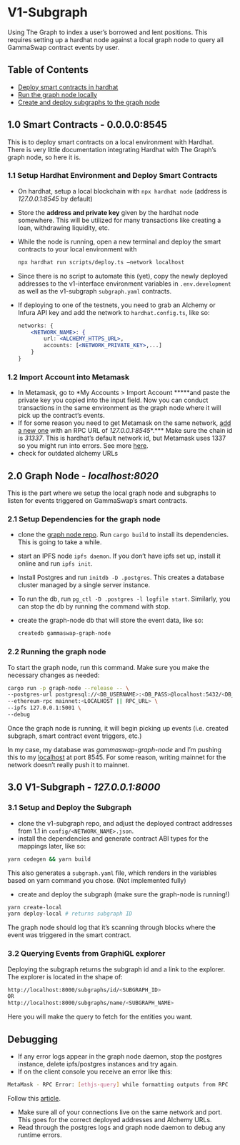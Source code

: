 # V1-Subgraph

Using The Graph to index a user’s borrowed and lent positions. This requires setting up a hardhat node against a local graph node to query all GammaSwap contract events by user.

## Table of Contents

- [Deploy smart contracts in hardhat](https://github.com/gammaswap/v1-subgraph/edit/subgraph-base/README.md#10-smart-contracts---00008545)
- [Run the graph node locally](https://github.com/gammaswap/v1-subgraph/edit/subgraph-base/README.md#20-graph-node---localhost8020)
- [Create and deploy subgraphs to the graph node](https://github.com/gammaswap/v1-subgraph/edit/subgraph-base/README.md#30-v1-subgraph---1270018000)

## 1.0 Smart Contracts - 0.0.0.0:8545

This is to deploy smart contracts on a local environment with Hardhat. There is very little documentation integrating Hardhat with The Graph’s graph node, so here it is.

### 1.1 **Setup Hardhat Environment and Deploy Smart Contracts**

- On hardhat, setup a local blockchain with `npx hardhat node` (address is *127.0.0.1:8545* by default)
- Store the **address and private key** given by the hardhat node somewhere. This will be utilized for many transactions like creating a loan, withdrawing liquidity, etc.
- While the node is running, open a new terminal and deploy the smart contracts to your local environment with
    
    ```bash
    npx hardhat run scripts/deploy.ts —network localhost
    ```
    
- Since there is no script to automate this (yet), copy the newly deployed addresses to the v1-interface environment variables in `.env.development` as well as the v1-subgraph `subgraph.yaml` contracts.
- If deploying to one of the testnets, you need to grab an Alchemy or Infura API key and add the network to `hardhat.config.ts`, like so:
    
    ```jsx
    networks: {
    	<NETWORK_NAME>: {
    		url: <ALCHEMY_HTTPS_URL>,
    		accounts: [<NETWORK_PRIVATE_KEY>,...]
    	}
    }
    ```
    

### 1.2 **Import Account into Metamask**

- In Metamask, go to *My Accounts > Import Account *****and paste the private key you copied into the input field. Now you can conduct transactions in the same environment as the graph node where it will pick up the contract’s events.
- If for some reason you need to get Metamask on the same network, [add a new one](https://metamask.zendesk.com/hc/en-us/articles/360043227612-How-to-add-a-custom-network-RPC) with an RPC URL of *127.0.0.1:8545**.*** Make sure the chain id is *31337*. This is hardhat’s default network id, but Metamask uses 1337 so you might run into errors. See more [here](https://hardhat.org/hardhat-network/docs/metamask-issue).
- check for outdated alchemy URLs


## 2.0 **Graph Node - *localhost:8020***

This is the part where we setup the local graph node and subgraphs to listen for events triggered on GammaSwap’s smart contracts.

### 2.1 **Setup Dependencies for the graph node**

- clone the [graph node repo](https://github.com/graphprotocol/graph-node). Run `cargo build` to install its dependencies. This is going to take a while.
- start an IPFS node `ipfs daemon`. If you don’t have ipfs set up, install it online and run `ipfs init`.
- Install Postgres and run `initdb -D .postgres`. This creates a database cluster managed by a single server instance.
- To run the db, run `pg_ctl -D .postgres -l logfile start`. Similarly, you can stop the db by running the command with stop.
- create the graph-node db that will store the event data, like so:
    
    ```bash
    createdb gammaswap-graph-node
    ```
    

### 2.2 **Running the** **graph node**
To start the graph node, run this command. Make sure you make the necessary changes as needed:
```bash
cargo run -p graph-node --release -- \
--postgres-url postgresql://<DB_USERNAME>:<DB_PASS>@localhost:5432/<DB_NAME> \
--ethereum-rpc mainnet:<LOCALHOST || RPC_URL> \
--ipfs 127.0.0.1:5001 \
--debug
```
Once the graph node is running, it will begin picking up events (i.e. created subgraph, smart contract event triggers, etc.)

In my case, my database was *gammaswap-graph-node* and I’m pushing this to my [localhost](http://localhost) at port 8545. For some reason, writing mainnet for the network doesn’t really push it to mainnet.


## 3.0 **V1-Subgraph - *127.0.0.1:8000***

### 3.1 **Setup and Deploy the Subgraph**

- clone the v1-subgraph repo, and adjust the deployed contract addresses from 1.1 in `config/<NETWORK_NAME>.json`.
- install the dependencies and generate contract ABI types for the mappings later, like so:
```bash
yarn codegen && yarn build
```
This also generates a `subgraph.yaml` file, which renders in the variables based on yarn command you chose. (Not implemented fully)

- create and deploy the subgraph (make sure the graph-node is running!)
```bash
yarn create-local 
yarn deploy-local # returns subgraph ID
```

The graph node should log that it’s scanning through blocks where the event was triggered in the smart contract.

### 3.2 **Querying Events from GraphiQL explorer**

Deploying the subgraph returns the subgraph id and a link to the explorer. The explorer is located in the shape of:

```bash
http://localhost:8000/subgraphs/id/<SUBGRAPH_ID>
OR
http://localhost:8000/subgraphs/name/<SUBGRAPH_NAME>
```

Here you will make the query to fetch for the entities you want.


## Debugging
- If any error logs appear in the graph node daemon, stop the postgres instance, delete ipfs/postgres instances and try again.
- If on the client console you receive an error like this:
```bash
MetaMask - RPC Error: [ethjs-query] while formatting outputs from RPC '{"value":{"code":-32603,"data":{"code":-32000,"message":"Nonce too high. Expected nonce to be 0 but got 7. Note that transactions can't be queued when automining.","data":{"message":"Nonce too high. Expected nonce to be 0 but got 7. Note that transactions can't be queued when automining."}}}}
```
Follow this [article](https://metamask.zendesk.com/hc/en-us/articles/360015488891-How-to-reset-an-account).
- Make sure all of your connections live on the same network and port. This goes for the correct deployed addresses and Alchemy URLs.
- Read through the postgres logs and graph node daemon to debug any runtime errors.
